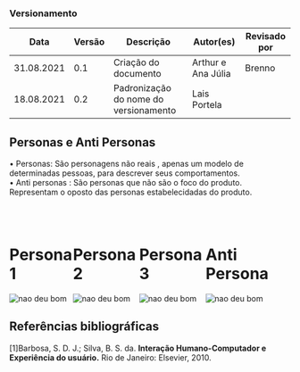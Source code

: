 ### Versionamento
Data | Versão | Descrição | Autor(es) | Revisado por
 -- | -- | -- | -- | --
 31.08.2021 | 0.1 | Criação do documento | Arthur e Ana Júlia | Brenno
18.08.2021 | 0.2 | Padronização do nome do versionamento | Lais Portela

## Personas e Anti Personas
• Personas: São personagens não reais , apenas um modelo de determinadas pessoas, para descrever seus comportamentos.
<br>
• Anti personas : São personas que não são o foco do produto. Representam o oposto das personas estabelecidadas do produto.
<br>
<br>
<br>
<div style="display: flex; float=left;">

<div style="display: flex; flex-direction: column ; margin: auto;">
    <h1>Persona 1</h1>
    <img src="images/Jurandi.svg" alt="nao deu bom">
</div>

<div style="display: flex; flex-direction: column; margin: auto;"> 
    <h1>Persona 2</h1>
    <img src="images/Luis.svg" alt="nao deu bom">
</div>

<div style="display: flex; flex-direction: column ;margin: auto;">
    <h1>Persona 3</h1>
    <img src="images/Marcela.svg" alt="nao deu bom">
</div>

<div style="display: flex; flex-direction: column ;margin: auto;">
    <h1>Anti Persona</h1>
    <img src="images/Gerttrudes.svg" alt="nao deu bom">
</div>

</div>

## Referências bibliográficas
[1]Barbosa, S. D. J.; Silva, B. S. da. **Interação Humano-Computador e Experiência do usuário.** Rio de Janeiro: Elsevier, 2010.
